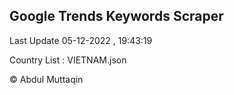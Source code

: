 

## Google Trends Keywords Scraper 
 
Last Update 05-12-2022 , 19:43:19

Country List :
VIETNAM.json



© Abdul Muttaqin 
